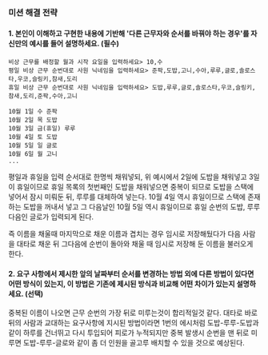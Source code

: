### 미션 해결 전략

#### 1. 본인이 이해하고 구현한 내용에 기반해 '다른 근무자와 순서를 바꿔야 하는 경우'를 자신만의 예시를 들어 설명하세요. (필수)
```
비상 근무를 배정할 월과 시작 요일을 입력하세요> 10,수
평일 비상 근무 순번대로 사원 닉네임을 입력하세요> 준팍,도밥,고니,수아,루루,글로,솔로스타,우코,슬링키,참새,도리
휴일 비상 근무 순번대로 사원 닉네임을 입력하세요> 도밥,루루,글로,솔로스타,우코,슬링키,참새,도리,준팍,수아,고니

10월 1일 수 준팍
10월 2일 목 도밥
10월 3일 금(휴일) 루루
10월 4일 토 도밥
10월 5일 일 글로
10월 6일 월 고니
...
```
평일과 휴일을 입력 순서대로 한명씩 채워넣되, 
위 예시에서 2일에 도밥을 채워넣고 3일이 휴일이므로 휴일 목록의 첫번째인 도밥을 채워넣으면 중복이 되므로 도밥을 스택에 넣어서 잠시 미뤄둔 뒤, 루루를 대체하여 넣는다.
10월 4일 역시 휴일이므로 스택에 존재하는 도밥을 꺼내서 넣고 그 다음날인 10월 5일 역시 휴일이므로 휴일 순번의 도밥, 루루 다음인 글로가 입력되게 된다.

즉 이름을 채울때 마지막으로 채운 이름과 겹치는 경우 임시로 저장해뒀다가 다음 사람을 대타로 채운 뒤 그다음에 순번이 돌아와 채울 때 임시로 저장해 둔 이름을 불러오게 한다.

#### 2. 요구 사항에서 제시한 앞의 날짜부터 순서를 변경하는 방법 외에 다른 방법이 있다면 어떤 방식이 있는지, 이 방법은 기존에 제시된 방식과 비교해 어떤 차이가 있는지 설명하세요. (선택)
중복된 이름이 나오면 근무 순번의 가장 뒤로 미루는것이 합리적일것 같다.
대타로 바로 뒤의 사람과 교대하는 요구사항에 지시된 방법이라면 1번의 에시처럼 도밥-루루-도밥과같이 하루를 건너뛰고 다시 투입되어 피로가 누적되지만 
중복 발생시 순번을 맨 뒤로 미루면 도밥-루루-글로와 같이 좀 더 인원을 골고루 배치할 수 있을 것으로 예상된다.
